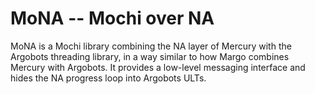 MoNA -- Mochi over NA
=====================

MoNA is a Mochi library combining the NA layer of Mercury with
the Argobots threading library, in a way similar to how Margo
combines Mercury with Argobots. It provides a low-level messaging
interface and hides the NA progress loop into Argobots ULTs.
